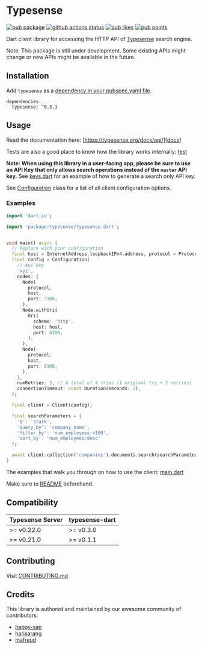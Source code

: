 # Typesense

 [![pub package][pubShield]][package] [![github actions status][githubBadge]][githubActions] [![pub likes][pubLikesBadge]][pubScore] [![pub points][pubScoreBadge]][pubScore]

Dart client library for accessing the HTTP API of [Typesense][typesense] search engine.

Note: This package is still under development. Some existing APIs might change or new APIs might be available in the future.

## Installation

Add `typesense` as a [dependency in your pubspec.yaml file](https://flutter.dev/using-packages/).

```@yaml
dependencies:
  typesense: ^0.3.1
```

## Usage

Read the documentation here: [https://typesense.org/docs/api/][docs]

Tests are also a good place to know how the library works internally: [test](test)

**Note: When using this library in a user-facing app, please be sure to use an API Key that only allows search operations instead of the `master` API key.** See [keys.dart](example/console-simple/bin/keys.dart) for an example of how to generate a search only API key.

See [Configuration](lib/src/configuration.dart) class for a list of all client configuration options.

### Examples


```dart
import 'dart:io';

import 'package:typesense/typesense.dart';


void main() async {
  // Replace with your configuration
  final host = InternetAddress.loopbackIPv4.address, protocol = Protocol.http;
  final config = Configuration(
    // Api key
    'xyz',
    nodes: {
      Node(
        protocol,
        host,
        port: 7108,
      ),
      Node.withUri(
        Uri(
          scheme: 'http',
          host: host,
          port: 8108,
        ),
      ),
      Node(
        protocol,
        host,
        port: 9108,
      ),
    },
    numRetries: 3, // A total of 4 tries (1 original try + 3 retries)
    connectionTimeout: const Duration(seconds: 2),
  );

  final client = Client(config);

  final searchParameters = {
    'q': 'stark',
    'query_by': 'company_name',
    'filter_by': 'num_employees:>100',
    'sort_by': 'num_employees:desc'
  };

  await client.collection('companies').documents.search(searchParameters);
}
```

The examples that walk you through on how to use the client: [main.dart](example/console-simple/bin/main.dart)

Make sure to [README](example/console-simple/README.md) beforehand.

## Compatibility

| Typesense Server | typesense-dart |
|------------------|----------------|
| \>= v0.22.0 | \>= v0.3.0 |
| \>= v0.21.0 | \>= v0.1.1 |

## Contributing

Visit [CONTRIBUTING.md](CONTRIBUTING.md)

## Credits

This library is authored and maintained by our awesome community of contributors:

- [happy-san](https://github.com/happy-san)
- [harisarang](https://github.com/harisarang)
- [mafreud](https://github.com/mafreud)

[nnbd]: https://github.com/typesense/typesense-dart/issues/37
[docs]: https://typesense.org/docs/api/
[githubBadge]: https://github.com/typesense/typesense-dart/actions/workflows/dart.yml/badge.svg
[githubActions]: https://github.com/typesense/typesense-dart/actions
[pubShield]: https://img.shields.io/pub/v/typesense.svg
[package]: https://pub.dev/packages/typesense
[codecovBadge]: https://codecov.io/gh/typesense/typesense-dart/branch/master/graph/badge.svg?token=UV6MPDKS07
[codecov]: https://codecov.io/gh/typesense/typesense-dart
[pubScoreBadge]: https://img.shields.io/pub/points/typesense
[pubScore]: https://pub.dev/packages/typesense/score
[typesense]: https://github.com/typesense/typesense
[pubLikesBadge]: https://img.shields.io/pub/likes/typesense
